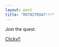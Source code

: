 ```yaml
---
layout: post
title: "MOTNITROAT!!!"
---
```

Join the quest.

[Clicky!!][1]

   [1]: http://www.motnitroat.co.uk

